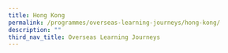 ```yaml
---
title: Hong Kong
permalink: /programmes/overseas-learning-journeys/hong-kong/
description: ""
third_nav_title: Overseas Learning Journeys
---
```

